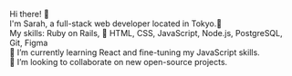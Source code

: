 Hi there! 👋 <br>
I'm Sarah, a full-stack web developer located in Tokyo.🗼<br>
My skills: Ruby on Rails, 💎 HTML, CSS, JavaScript, Node.js, PostgreSQL, Git, Figma <br>
🌱 I’m currently learning React and fine-tuning my JavaScript skills. <br>
👯 I’m looking to collaborate on new open-source projects.
